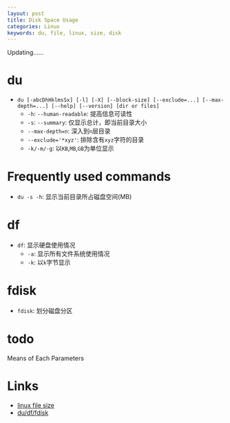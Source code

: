 ```yaml
---
layout: post
title: Disk Space Usage
categories: Linux 
keywords: du, file, linux, size, disk
---
```


Updating...... 

# du

- `du [-abcDhHklmsSx] [-l] [-X] [--block-size] [--exclude=...] [--max-depth=...] [--help] [--version] [dir or files]`
  - `-h`: `--human-readable`: 提高信息可读性
  - `-s`: `--summary`: 仅显示总计，即当前目录大小 
  - `--max-depth=n`: 深入到`n`层目录
  - `--exclude='*xyz'`: 排除含有`xyz`字符的目录
  - `-k/-m/-g`: 以`KB`,`MB`,`GB`为单位显示

# Frequently used commands 

- `du -s -h`: 显示当前目录所占磁盘空间(MB)
  
# df

- `df`: 显示硬盘使用情况
  - `-a`: 显示所有文件系统使用情况
  - `-k`: 以`k`字节显示

# fdisk

- `fdisk`: 划分磁盘分区


# todo 

Means of Each Parameters

# Links

- [linux file size](http://blog.csdn.net/ouyang_peng/article/details/10414499)
- [du/df/fdisk](http://os.51cto.com/art/201012/240726_all.htm)

